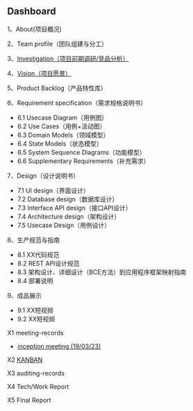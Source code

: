 ## Dashboard

1、About(项目概况)

2、Team profile（团队组建与分工）

3、[Investigation（项目前期调研/竞品分析）](https://github.com/money-hub/Dashboard/blob/master/03-investigation.md)

4、[Vision（项目愿景）](https://github.com/money-hub/Dashboard/blob/master/04-vision.md)

5、Product Backlog（产品特性库）

6、Requirement specification（需求规格说明书）

-  6.1 Usecase Diagram（用例图）
- 6.2 Use Cases（用例+活动图）
- 6.3 Domain Models（领域模型）
- 6.4 State Models（状态模型）
- 6.5 System Sequence Diagrams（功能模型）
- 6.6 Supplementary Requirements（补充需求）

7、Design（设计说明书）

- 7.1 UI design（界面设计）
- 7.2 Database design（数据库设计）
- 7.3 Interface API design（接口API设计）
- 7.4 Architecture design（架构设计）
- 7.5 Usecase Design（用例设计）

8、生产规范与指南

- 8.1 XX代码规范
- 8.2 REST API设计规范
- 8.3 架构设计、详细设计（BCE方法）到应用程序框架映射指南
- 8.4 部署说明

9、成品展示

- 9.1 XX短视频
- 9.2 XX短视频

X1 meeting-records

- [inception meeting (19/03/23)](https://github.com/money-hub/Dashboard/blob/master/X1-meeting-record0.md)

X2 [KANBAN](<https://github.com/orgs/money-hub/projects> )

X3 auditing-records

X4 Tech/Work Report

X5 Final Report